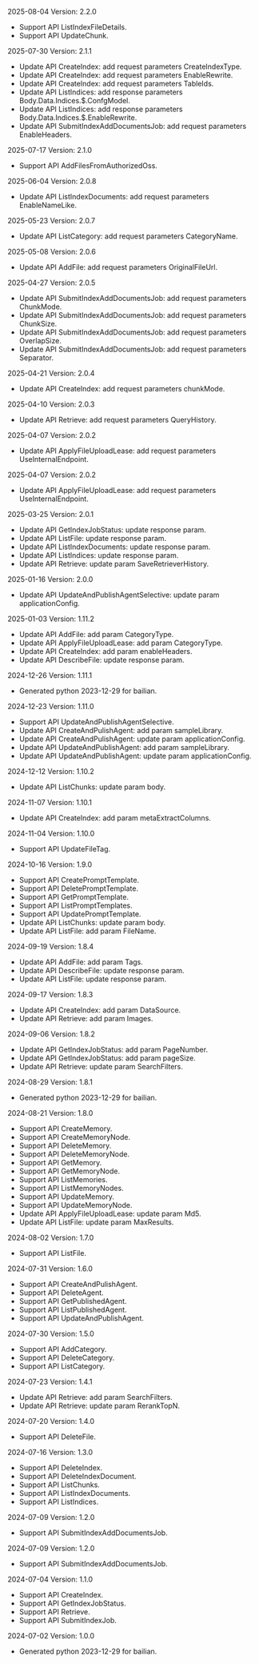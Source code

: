2025-08-04 Version: 2.2.0
- Support API ListIndexFileDetails.
- Support API UpdateChunk.


2025-07-30 Version: 2.1.1
- Update API CreateIndex: add request parameters CreateIndexType.
- Update API CreateIndex: add request parameters EnableRewrite.
- Update API CreateIndex: add request parameters TableIds.
- Update API ListIndices: add response parameters Body.Data.Indices.$.ConfgModel.
- Update API ListIndices: add response parameters Body.Data.Indices.$.EnableRewrite.
- Update API SubmitIndexAddDocumentsJob: add request parameters EnableHeaders.


2025-07-17 Version: 2.1.0
- Support API AddFilesFromAuthorizedOss.


2025-06-04 Version: 2.0.8
- Update API ListIndexDocuments: add request parameters EnableNameLike.


2025-05-23 Version: 2.0.7
- Update API ListCategory: add request parameters CategoryName.


2025-05-08 Version: 2.0.6
- Update API AddFile: add request parameters OriginalFileUrl.


2025-04-27 Version: 2.0.5
- Update API SubmitIndexAddDocumentsJob: add request parameters ChunkMode.
- Update API SubmitIndexAddDocumentsJob: add request parameters ChunkSize.
- Update API SubmitIndexAddDocumentsJob: add request parameters OverlapSize.
- Update API SubmitIndexAddDocumentsJob: add request parameters Separator.


2025-04-21 Version: 2.0.4
- Update API CreateIndex: add request parameters chunkMode.


2025-04-10 Version: 2.0.3
- Update API Retrieve: add request parameters QueryHistory.


2025-04-07 Version: 2.0.2
- Update API ApplyFileUploadLease: add request parameters UseInternalEndpoint.


2025-04-07 Version: 2.0.2
- Update API ApplyFileUploadLease: add request parameters UseInternalEndpoint.


2025-03-25 Version: 2.0.1
- Update API GetIndexJobStatus: update response param.
- Update API ListFile: update response param.
- Update API ListIndexDocuments: update response param.
- Update API ListIndices: update response param.
- Update API Retrieve: update param SaveRetrieverHistory.


2025-01-16 Version: 2.0.0
- Update API UpdateAndPublishAgentSelective: update param applicationConfig.


2025-01-03 Version: 1.11.2
- Update API AddFile: add param CategoryType.
- Update API ApplyFileUploadLease: add param CategoryType.
- Update API CreateIndex: add param enableHeaders.
- Update API DescribeFile: update response param.


2024-12-26 Version: 1.11.1
- Generated python 2023-12-29 for bailian.

2024-12-23 Version: 1.11.0
- Support API UpdateAndPublishAgentSelective.
- Update API CreateAndPulishAgent: add param sampleLibrary.
- Update API CreateAndPulishAgent: update param applicationConfig.
- Update API UpdateAndPublishAgent: add param sampleLibrary.
- Update API UpdateAndPublishAgent: update param applicationConfig.


2024-12-12 Version: 1.10.2
- Update API ListChunks: update param body.


2024-11-07 Version: 1.10.1
- Update API CreateIndex: add param metaExtractColumns.


2024-11-04 Version: 1.10.0
- Support API UpdateFileTag.


2024-10-16 Version: 1.9.0
- Support API CreatePromptTemplate.
- Support API DeletePromptTemplate.
- Support API GetPromptTemplate.
- Support API ListPromptTemplates.
- Support API UpdatePromptTemplate.
- Update API ListChunks: update param body.
- Update API ListFile: add param FileName.


2024-09-19 Version: 1.8.4
- Update API AddFile: add param Tags.
- Update API DescribeFile: update response param.
- Update API ListFile: update response param.


2024-09-17 Version: 1.8.3
- Update API CreateIndex: add param DataSource.
- Update API Retrieve: add param Images.


2024-09-06 Version: 1.8.2
- Update API GetIndexJobStatus: add param PageNumber.
- Update API GetIndexJobStatus: add param pageSize.
- Update API Retrieve: update param SearchFilters.


2024-08-29 Version: 1.8.1
- Generated python 2023-12-29 for bailian.

2024-08-21 Version: 1.8.0
- Support API CreateMemory.
- Support API CreateMemoryNode.
- Support API DeleteMemory.
- Support API DeleteMemoryNode.
- Support API GetMemory.
- Support API GetMemoryNode.
- Support API ListMemories.
- Support API ListMemoryNodes.
- Support API UpdateMemory.
- Support API UpdateMemoryNode.
- Update API ApplyFileUploadLease: update param Md5.
- Update API ListFile: update param MaxResults.


2024-08-02 Version: 1.7.0
- Support API ListFile.


2024-07-31 Version: 1.6.0
- Support API CreateAndPulishAgent.
- Support API DeleteAgent.
- Support API GetPublishedAgent.
- Support API ListPublishedAgent.
- Support API UpdateAndPublishAgent.


2024-07-30 Version: 1.5.0
- Support API AddCategory.
- Support API DeleteCategory.
- Support API ListCategory.


2024-07-23 Version: 1.4.1
- Update API Retrieve: add param SearchFilters.
- Update API Retrieve: update param RerankTopN.


2024-07-20 Version: 1.4.0
- Support API DeleteFile.


2024-07-16 Version: 1.3.0
- Support API DeleteIndex.
- Support API DeleteIndexDocument.
- Support API ListChunks.
- Support API ListIndexDocuments.
- Support API ListIndices.


2024-07-09 Version: 1.2.0
- Support API SubmitIndexAddDocumentsJob.


2024-07-09 Version: 1.2.0
- Support API SubmitIndexAddDocumentsJob.


2024-07-04 Version: 1.1.0
- Support API CreateIndex.
- Support API GetIndexJobStatus.
- Support API Retrieve.
- Support API SubmitIndexJob.


2024-07-02 Version: 1.0.0
- Generated python 2023-12-29 for bailian.


